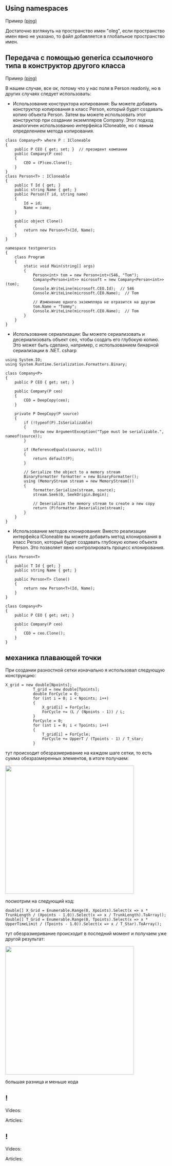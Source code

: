 ## Using namespaces
Пример [(ping)][token1]

Достаточно взглянуть на пространство имен "oleg", если пространство имен явно не указано, то файл добавляется в глобальное пространство имен.


## Передача с помощью generica ссылочного типа в конструктор другого класса
Пример [(ping)][token2]

В нашем случае, все ок, потому что у нас поля в Person readonly, но в других случаях следует использовать:
* Использование конструктора копирования:
Вы можете добавить конструктор копирования в класс Person, который будет создавать копию объекта Person. Затем вы можете использовать этот конструктор при создании экземпляров Company. Этот подход аналогичен использованию интерфейса ICloneable, но с явным определением метода копирования.
```
class Company<P> where P : ICloneable
{
    public P CEO { get; set; }  // президент компании
    public Company(P ceo)
    {
        CEO = (P)ceo.Clone();
    }
}
class Person<T> : ICloneable
{
    public T Id { get; }
    public string Name { get; }
    public Person(T id, string name)
    {
        Id = id;
        Name = name;
    }

    public object Clone()
    {
        return new Person<T>(Id, Name);
    }
}

namespace testgenerics
{
    class Program
    {
        static void Main(string[] args)
        {
            Person<int> tom = new Person<int>(546, "Tom");
            Company<Person<int>> microsoft = new Company<Person<int>>(tom);
            Console.WriteLine(microsoft.CEO.Id);  // 546
            Console.WriteLine(microsoft.CEO.Name);  // Tom

            // Изменение одного экземпляра не отразится на другом
            tom.Name = "Tommy";
            Console.WriteLine(microsoft.CEO.Name);  // Tom
        }
    }
}
```

* Использование сериализации:
Вы можете сериализовать и десериализовать объект ceo, чтобы создать его глубокую копию. Это может быть сделано, например, с использованием бинарной сериализации в .NET.
csharp
```
using System.IO;
using System.Runtime.Serialization.Formatters.Binary;

class Company<P>
{
    public P CEO { get; set; }

    public Company(P ceo)
    {
        CEO = DeepCopy(ceo);
    }

    private P DeepCopy(P source)
    {
        if (!typeof(P).IsSerializable)
        {
            throw new ArgumentException("Type must be serializable.", nameof(source));
        }

        if (ReferenceEquals(source, null))
        {
            return default(P);
        }

        // Serialize the object to a memory stream
        BinaryFormatter formatter = new BinaryFormatter();
        using (MemoryStream stream = new MemoryStream())
        {
            formatter.Serialize(stream, source);
            stream.Seek(0, SeekOrigin.Begin);

            // Deserialize the memory stream to create a new copy
            return (P)formatter.Deserialize(stream);
        }
    }
}
```
* Использование методов клонирования:
Вместо реализации интерфейса ICloneable вы можете добавить метод клонирования в класс Person, который будет создавать глубокую копию объекта Person. Это позволяет явно контролировать процесс клонирования.
```
class Person<T>
{
    public T Id { get; }
    public string Name { get; }

    public Person<T> Clone()
    {
        return new Person<T>(Id, Name);
    }
}

class Company<P>
{
    public P CEO { get; set; }

    public Company(P ceo)
    {
        CEO = ceo.Clone();
    }
}
```
## механика плавающей точки     

При создании разностной сетки изначально я использовал следующую конструкцию:

```
X_grid = new double[Npoints];
            T_grid = new double[Tpoints];
            double ForCycle = 0;
            for (int i = 0; i < Npoints; i++)
            {
                X_grid[i] = ForCycle;
                ForCycle += (L / (Npoints - 1)) / L;
            }
            ForCycle = 0;
            for (int i = 0; i < Tpoints; i++)
            {
                T_grid[i] = ForCycle;
                ForCycle += UpperT / (Tpoints - 1) / T_star;
            }
```
тут происходит обезразмеривание на каждом шаге сетки, то есть сумма обезразмеренных элементов, в итоге получаем:
<p float="center">
  <img src="https://github.com/smh12355/archive/imges/f1.png" width="400" >
</p>
посмотрим на следующий код:

```
double[] X_Grid = Enumerable.Range(0, Xpoints).Select(x => x * TrunkLength / (Xpoints - 1.0)).Select(x => x / TrunkLength).ToArray();
double[] T_Grid = Enumerable.Range(0, Tpoints).Select(x => x * UpperTimeLimit / (Tpoints - 1.0)).Select(x => x / T_Star).ToArray();
```
тут обезразмеривание происходит в последний момент и получаем уже другой результат:
<p float="center">
  <img src="https://github.com/smh12355/archive/imges/f2.png" width="400" >
</p>
большая разница и меньше кода

## !    

Videos:

Articles:
## !    

Videos:

Articles:

[//]: # (LINKS)
[token1]:../generics/CustomClass.cs
[token2]:../generics/Program.cs
